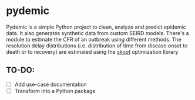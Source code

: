 # pydemic

Pydemic is a simple Python project to clean, analyze and predict epidemic data. It also generates synthetic data from custom SEIRD models.
There's a module to estimate the CFR of an outbreak using different methods. 
The resolution delay distributions (i.e. distribution of time from disease onset to death or to recovery) are estimated using the [skopt](https://github.com/scikit-optimize/scikit-optimize) optimization library

## TO-DO:

  - [ ] Add use-case documentation
  - [ ] Transform into a Python package
